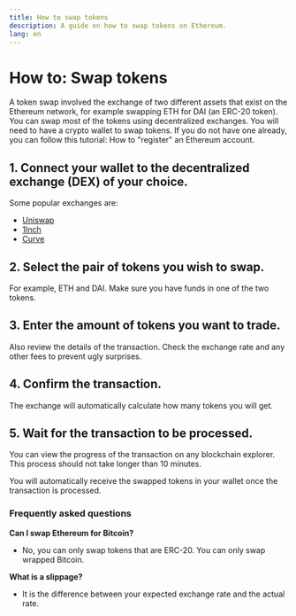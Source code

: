```yaml
---
title: How to swap tokens
description: A guide on how to swap tokens on Ethereum.
lang: en
---
```


# How to: Swap tokens

A token swap involved the exchange of two different assets that exist on the Ethereum network, for example swapping ETH for DAI (an ERC-20 token). You can swap most of the tokens using decentralized exchanges. You will need to have a crypto wallet to swap tokens. If you do not have one already, you can follow this tutorial: How to "register" an Ethereum account.

## 1. Connect your wallet to the decentralized exchange (DEX) of your choice.
Some popular exchanges are:

- [Uniswap](https://app.uniswap.org/#/swap)
- [1Inch](https://app.1inch.io/#/1/unified/swap/ETH/DAI)
- [Curve](https://curve.fi/#/ethereum/swap)

## 2. Select the pair of tokens you wish to swap. 
For example, ETH and DAI. Make sure you have funds in one of the two tokens.

## 3. Enter the amount of tokens you want to trade. 

Also review the details of the transaction. Check the exchange rate and any other fees to prevent ugly surprises.

## 4. Confirm the transaction.
The exchange will automatically calculate how many tokens you will get.

## 5. Wait for the transaction to be processed.
You can view the progress of the transaction on any blockchain explorer. This process should not take longer than 10 minutes. 

You will automatically receive the swapped tokens in your wallet once the transaction is processed.

### Frequently asked questions

**Can I swap Ethereum for Bitcoin?**

- No, you can only swap tokens that are ERC-20. You can only swap wrapped Bitcoin.

**What is a slippage?**
- It is the difference between your expected exchange rate and the actual rate.

